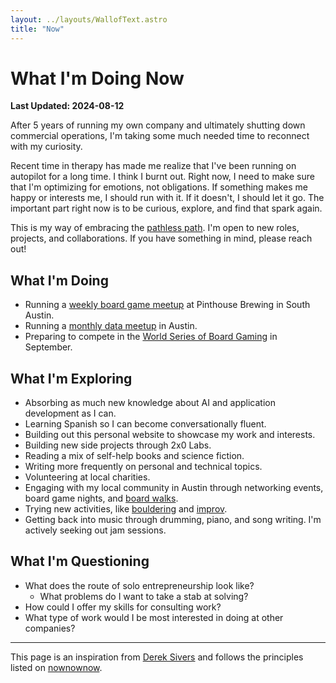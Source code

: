 ```yaml
---
layout: ../layouts/WallofText.astro
title: "Now"
---
```

# What I'm Doing Now
**Last Updated: 2024-08-12**

After 5 years of running my own company and ultimately shutting down commercial operations, I'm taking some much needed time to reconnect with my curiosity.

Recent time in therapy has made me realize that I've been running on autopilot for a long time. I think I burnt out. Right now, I need to make sure that I'm optimizing for emotions, not obligations. If something makes me happy or interests me, I should run with it. If it doesn't, I should let it go. The important part right now is to be curious, explore, and find that spark again.

This is my way of embracing the [pathless path](https://pathlesspath.com/). I'm open to new roles, projects, and collaborations. If you have something in mind, please reach out!

## What I'm Doing
- Running a [weekly board game meetup](https://www.meetup.com/games-and-grub-austin/) at Pinthouse Brewing in South Austin.
- Running a [monthly data meetup](https://www.meetup.com/austin-data-meetup/) in Austin.
- Preparing to compete in the [World Series of Board Gaming](https://wsbgvegas.com/) in September.


## What I'm Exploring
- Absorbing as much new knowledge about AI and application development as I can.
- Learning Spanish so I can become conversationally fluent.
- Building out this personal website to showcase my work and interests.
- Building new side projects through 2x0 Labs.
- Reading a mix of self-help books and science fiction.
- Writing more frequently on personal and technical topics.
- Volunteering at local charities.
- Engaging with my local community in Austin through networking events, board game nights, and [board walks](https://www.theboardwalks.com/).
- Trying new activities, like [bouldering](https://boulderingproject.com/market/austin-texas/) and [improv](https://www.hideouttheatre.com/).
- Getting back into music through drumming, piano, and song writing. I'm actively seeking out jam sessions.

## What I'm Questioning
- What does the route of solo entrepreneurship look like? 
  - What problems do I want to take a stab at solving?
- How could I offer my skills for consulting work?
- What type of work would I be most interested in doing at other companies?

---
This page is an inspiration from [Derek Sivers](https://sive.rs/now) and follows the principles listed on [nownownow](https://nownownow.com/about).